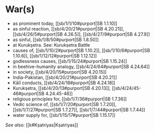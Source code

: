 # War(s)

* as prominent today, [[sb/1/1/10#purport|SB 1.1.10]]
* as sinful reaction, [[sb/4/20/21#purport|SB 4.20.21]], [[sb/4/26/5#purport|SB 4.26.5]], [[sb/4/27/9#purport|SB 4.27.9]]
* as sinful, [[sb/1/8/50#purport|SB 1.8.50]]
* at Kurukṣetra. See: Kurukṣetra Battle 
* causes of, [[sb/1/10/2#purport|SB 1.10.2]], [[sb/1/10/6#purport|SB 1.10.6]], [[sb/1/12/12#purport|SB 1.12.12]]
* godlessness causes, [[sb/1/15/24#purport|SB 1.15.24]]
* in beehive-humanity analogy, [[sb/4/24/64#purport|SB 4.24.64]]
* in society, [[sb/4/20/15#purport|SB 4.20.15]]
* India-Pakistan, [[sb/4/20/21#purport|SB 4.20.21]]
* Kālī conducts, [[sb/4/24/18#purport|SB 4.24.18]]
* Kurukṣetra, [[sb/4/20/13#purport|SB 4.20.13]], [[sb/4/24/45-46#purport|SB 4.24.45-46]]
* religious principles for, [[sb/1/7/36#purport|SB 1.7.36]]
* Vedic science of, [[sb/1/7/20#purport|SB 1.7.20]], [[sb/1/7/27#purport|SB 1.7.27]], [[sb/1/7/44#purport|SB 1.7.44]]
* water supply for, [[sb/1/15/17#purport|SB 1.15.17]]

*See also:* [[k#Kṣatriyas|Kṣatriyas]]
